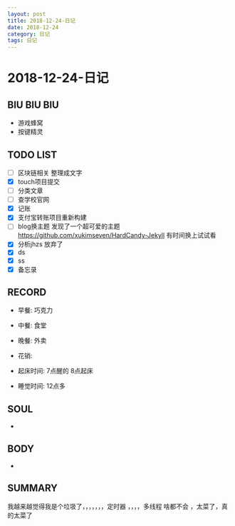 ```yaml
---
layout: post
title: 2018-12-24-日记
date: 2018-12-24
category: 日记
tags: 日记
---
```

# 2018-12-24-日记
## BIU BIU BIU
- 游戏蜂窝
- 按键精灵
 
## TODO LIST

- [ ] 区块链相关 整理成文字
- [x] touch项目提交
- [ ] 分类文章
- [ ] 查学校官网
- [x] 记账
- [x] 支付宝转账项目重新构建
- [ ] blog换主题 发现了一个超可爱的主题 https://github.com/xukimseven/HardCandy-Jekyll 有时间换上试试看
- [x] 分析jhzs 放弃了
- [x] ds
- [x] ss
- [x] 备忘录
 
## RECORD
- 早餐:  巧克力
- 中餐:  食堂
- 晚餐:  外卖
 
- 花销:  
 
- 起床时间:  7点醒的 8点起床
- 睡觉时间:  12点多
 
## SOUL
- 
 
## BODY
- 
 
## SUMMARY
 我越来越觉得我是个垃圾了，，，，，，，定时器 ，，，，多线程  啥都不会 ，太菜了，真的太菜了
 
